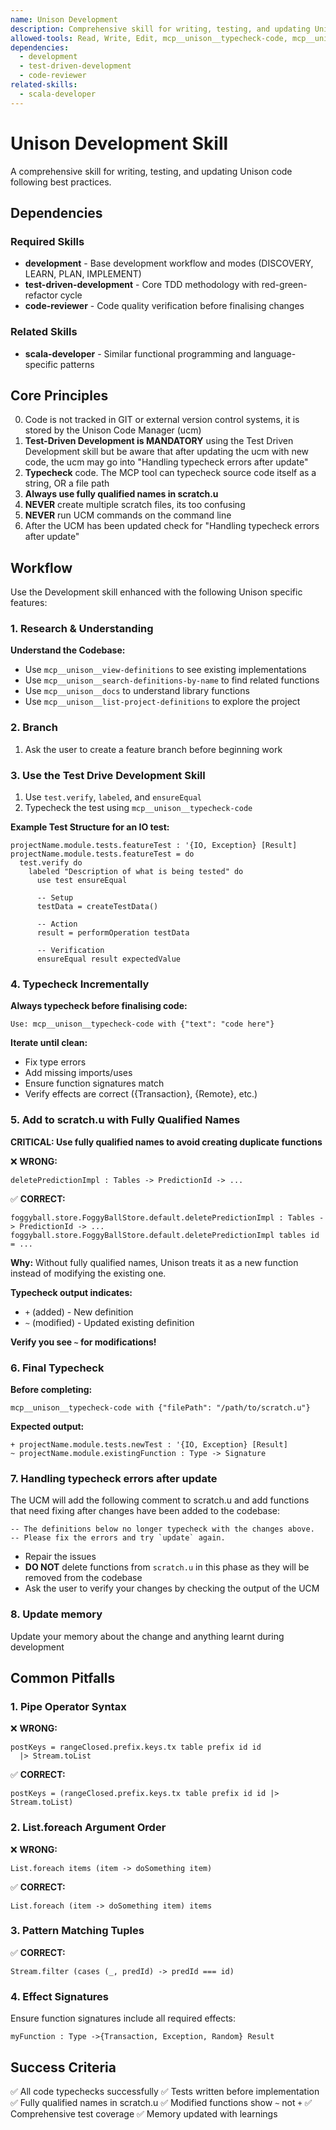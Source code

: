 ```yaml
---
name: Unison Development
description: Comprehensive skill for writing, testing, and updating Unison code. Use when working with Unison language files (.u extension), UCM operations, or Unison projects. Follows TDD methodology with strict typechecking.
allowed-tools: Read, Write, Edit, mcp__unison__typecheck-code, mcp__unison__view-definitions, mcp__unison__search-definitions-by-name, mcp__unison__docs, mcp__unison__list-project-definitions, mcp__unison__get-current-project-context, mcp__unison__lib-install, mcp__unison__share-project-search, mcp__unison__share-project-readme, mcp__unison__list-project-libraries, mcp__unison__list-library-definitions, mcp__unison__list-local-projects, mcp__unison__list-project-branches, mcp__unison__search-by-type, mcp__unison__list-definition-dependencies, mcp__unison__list-definition-dependents
dependencies:
  - development
  - test-driven-development
  - code-reviewer
related-skills:
  - scala-developer
---
```


# Unison Development Skill

A comprehensive skill for writing, testing, and updating Unison code following best practices.

## Dependencies

### Required Skills
- **development** - Base development workflow and modes (DISCOVERY, LEARN, PLAN, IMPLEMENT)
- **test-driven-development** - Core TDD methodology with red-green-refactor cycle
- **code-reviewer** - Code quality verification before finalising changes

### Related Skills
- **scala-developer** - Similar functional programming and language-specific patterns

## Core Principles

0. Code is not tracked in GIT or external version control systems, it is stored by the Unison Code Manager (ucm)
1. **Test-Driven Development is MANDATORY** using the Test Driven Development skill but be aware
  that after updating the ucm with new code, the ucm may go into "Handling typecheck errors after update"
2. **Typecheck** code. The MCP tool can typecheck source code itself as a string, OR a file path
3. **Always use fully qualified names in scratch.u**
4. **NEVER** create multiple scratch files, its too confusing
5. **NEVER** run UCM commands on the command line
6. After the UCM has been updated check for "Handling typecheck errors after update"

## Workflow

Use the Development skill enhanced with the following Unison specific features:

### 1. Research & Understanding

**Understand the Codebase:**
- Use `mcp__unison__view-definitions` to see existing implementations
- Use `mcp__unison__search-definitions-by-name` to find related functions
- Use `mcp__unison__docs` to understand library functions
- Use `mcp__unison__list-project-definitions` to explore the project

### 2. Branch

1. Ask the user to create a feature branch before beginning work

### 3. Use the Test Drive Development Skill

1. Use `test.verify`, `labeled`, and `ensureEqual`
2. Typecheck the test using `mcp__unison__typecheck-code`

**Example Test Structure for an IO test:**
```unison
projectName.module.tests.featureTest : '{IO, Exception} [Result]
projectName.module.tests.featureTest = do
  test.verify do
    labeled "Description of what is being tested" do
      use test ensureEqual

      -- Setup
      testData = createTestData()

      -- Action
      result = performOperation testData

      -- Verification
      ensureEqual result expectedValue
```

### 4. Typecheck Incrementally

**Always typecheck before finalising code:**
```
Use: mcp__unison__typecheck-code with {"text": "code here"}
```

**Iterate until clean:**
- Fix type errors
- Add missing imports/uses
- Ensure function signatures match
- Verify effects are correct ({Transaction}, {Remote}, etc.)

### 5. Add to scratch.u with Fully Qualified Names

**CRITICAL: Use fully qualified names to avoid creating duplicate functions**

❌ **WRONG:**
```unison
deletePredictionImpl : Tables -> PredictionId -> ...
```

✅ **CORRECT:**
```unison
foggyball.store.FoggyBallStore.default.deletePredictionImpl : Tables -> PredictionId -> ...
foggyball.store.FoggyBallStore.default.deletePredictionImpl tables id = ...
```

**Why:** Without fully qualified names, Unison treats it as a new function instead of modifying the existing one.

**Typecheck output indicates:**
- `+` (added) - New definition
- `~` (modified) - Updated existing definition

**Verify you see `~` for modifications!**

### 6. Final Typecheck

**Before completing:**
```
mcp__unison__typecheck-code with {"filePath": "/path/to/scratch.u"}
```

**Expected output:**
```
+ projectName.module.tests.newTest : '{IO, Exception} [Result]
~ projectName.module.existingFunction : Type -> Signature
```

### 7. Handling typecheck errors after update

The UCM will add the following comment to scratch.u and add functions that need fixing after changes
have been added to the codebase:

```
-- The definitions below no longer typecheck with the changes above.
-- Please fix the errors and try `update` again.
```

- Repair the issues
- **DO NOT** delete functions from `scratch.u` in this phase as they will be removed from the codebase
- Ask the user to verify your changes by checking the output of the UCM

### 8. Update memory

Update your memory about the change and anything learnt during development

## Common Pitfalls

### 1. Pipe Operator Syntax
❌ **WRONG:**
```unison
postKeys = rangeClosed.prefix.keys.tx table prefix id id
  |> Stream.toList
```

✅ **CORRECT:**
```unison
postKeys = (rangeClosed.prefix.keys.tx table prefix id id |> Stream.toList)
```

### 2. List.foreach Argument Order
❌ **WRONG:**
```unison
List.foreach items (item -> doSomething item)
```

✅ **CORRECT:**
```unison
List.foreach (item -> doSomething item) items
```

### 3. Pattern Matching Tuples
✅ **CORRECT:**
```unison
Stream.filter (cases (_, predId) -> predId === id)
```

### 4. Effect Signatures
Ensure function signatures include all required effects:
```unison
myFunction : Type ->{Transaction, Exception, Random} Result
```


## Success Criteria

✅ All code typechecks successfully
✅ Tests written before implementation
✅ Fully qualified names in scratch.u
✅ Modified functions show `~` not `+`
✅ Comprehensive test coverage
✅ Memory updated with learnings
